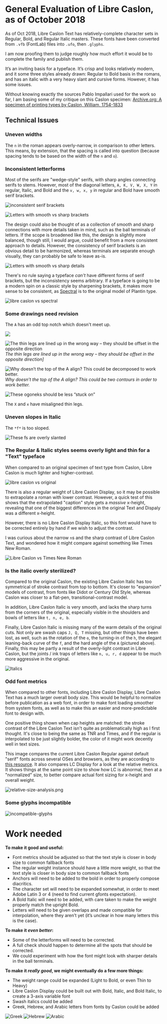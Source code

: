 # General Evaluation of Libre Caslon, as of October 2018

As of Oct 2018, Libre Caslon Text has relatively-complete character sets in Regular, Bold, and Regular Italic masters. These fonts have been converted from `.vfb` (FontLab) files into `.ufo`, then `.glyphs`.

I am now proofing them to judge roughly how much effort it would be to complete the family and publish them.

It’s an inviting basis for a typeface. It’s crisp and looks relatively modern, and it some three styles already drawn: Regular to Bold basis in the romans, and has an italic with a very heavy slant and cursive forms. However, it has some issues.

Without knowing exactly the sources Pablo Impallari used for the work so far, I am basing some of my critique on this Caslon specimen: [Archive.org: A specimen of printing types by Caslon, William, 1754-1833](https://archive.org/details/specimenofprinti00caslrich/page/n5)

## Technical Issues

### Uneven widths

The `n` in the roman appears overly-narrow, in comparison to other letters. This means, by extension, that the spacing is called into question (because spacing tends to be based on the width of the `n` and `o`).

### Inconsistent letterforms

Most of the serifs are "wedge-style" serifs, with sharp angles connecting serifs to stems. However, most of the diagonal letters, `A, K, V, W, X, Y` in regular, Italic, and Bold and the `v, w, x, y` in regular and Bold have smooth serif brackets.

![inconsistent serif brackets](assets/brackets.png)

![Letters with smooth vs sharp brackets](assets/smooth_and_sharp2.png)

The design could also be thought of as a collection of smooth and sharp connections with more details taken in mind, such as the ball terminals of letters. If the scope is broadened like this, the design is slightly more balanced, though still, I would argue, could benefit from a more consistent approach to details. However, the consistency of serif brackets is an obvious detail to be harmonized, whereas terminals are separate enough visually, they can probably be safe to leave as-is.

![Letters with smooth vs sharp details](assets/smooth_and_sharp.png)

There's no rule saying a typeface _can't_ have different forms of serif brackets, but the inconsistency seems arbitrary. If a typeface is going to be a modern spin on a classic style by sharpening brackets, it makes more sense to be consistent, as [Spectral](https://fonts.google.com/specimen/Spectral) is to the original model of Plantin type.

![libre caslon vs spectral](assets/libre_caslon-spectral.png)

### Some drawings need revision

The `A` has an odd top notch which doesn't meet up.

![](assets/axen.png)

![The thin legs are lined up in the wrong way – they should be offset in the opposite direction](assets/x.png)
_The thin legs are lined up in the wrong way – they should be offset in the opposite direction]_

![Why doesn’t the top of the A align? This could be decomposed to work better.](assets/A.png)
_Why doesn’t the top of the A align? This could be two contours in order to work better._

![These ogoneks should be less “stuck on”](assets/ogonek.png)

The `X` and `x` have misaligned thin legs.

### Uneven slopes in Italic

The `*f*` is too sloped.

![These fs are overly slanted](assets/falafel.png)

### The Regular & Italic styles seems overly light and thin for a "Text" typeface

When compared to an original specimen of text type from Caslon, Libre Caslon is _much_ lighter and higher-contrast.

![libre caslon vs original](assets/libre_caslon-og_caslon.png)

There is also a regular weight of Libre Caslon Display, so it may be possible to extrapolate a roman with lower contrast. However, a quick test of this shows that the extrapolated "caption" style gets a _massive_ x-height, revealing that one of the biggest differences in the original Text and Dispaly was a different x-height.

However, there is no Libre Caslon Display Italic, so this font would have to be corrected entirely by hand if we wish to adjust the contrast.

I was curious about the narrow `n`s and the sharp contrast of Libre Caslon Text, and wondered how it might compare against something like Times New Roman.

![Libre Caslon vs Times New Roman](assets/libre_caslon-times_new_roman.png)

### Is the italic overly sterilized?

Compared to the original Caslon, the existing Libre Caslon Italic has too symmetrical of stroke contrast from top to bottom. It's closer to "expansion" models of contrast, from fonts like Didot or Century Old Style, whereas Caslon was closer to a flat-pen, transitional-contrast model.

In addition, Libre Caslon Italic is very smooth, and lacks the sharp turns from the corners of the original, especially visible in the shoulders and bowls of letters like `t, n, e, b`.

Finally, Libre Caslon Italic is missing many of the warm details of the original cuts. Not only are swash caps `J, Q, T` missing, but other things have been lost, as well, such as the rotation of the `o`, the turning-in of the `h`, the elegant leaning-back curve of the `f`, and the hard angle of the `A` (pictured above). Finally, this may be partly a result of the overly-light contrast in Libre Caslon, but the joints / ink traps of letters like `n, u, r, d` appear to be much more aggressive in the original.

![Italics](assets/italics.png)

### Odd font metrics

When compared to other fonts, including Libre Caslon Display, Libre Caslon Text has a much larger overall body size. This would be helpful to normalize before publication as a web font, in order to make font loading smoother from system fonts, as well as to make this an easier and more-predictable font to design with.

One positive thing shown when cap heights are matched: the stroke contrast of the Libre Caslon Text isn't quite as problematically high as I first thought. It's close to being the same as TNR and Times, and if the regular is interpolated to be just slightly bolder, the color of it might work decently well in text sizes.

This image compares the current Libre Caslon Regular against default "serif" fonts across several OSes and browsers, as they are according to [this resource](https://www.granneman.com/webdev/coding/css/fonts-and-formatting/web-browser-font-defaults). It also compares LC Display for a look at the relative metrics. It shows things at the same point size to show how LC is abnormal, then at a "normalized" size, to better compare actual font sizing for x-height and overall weight.

![relative-size-analysis.png](assets/libre-caslon-relative_sizing.png)

### Some glyphs incompatible

![incompatible-glyphs](incompatible-glyphs.png)

# Work needed

**To make it good and useful:**

- Font metrics should be adjusted so that the text style is closer in body size to common fallback fonts
- The regular weight instance should have a little more weight, so that the text style is closer in body size to common fallback fonts
- Anchors will need to be added to the bold in order to properly compose diacritics.
- The character set will need to be expanded somewhat, in order to meet Adobe Latin 3 or 4 (need to find current gfonts expectation).
- A Bold Italic will need to be added, with care taken to make the weight properly match the upright Bold.
- Letters will need to be given overlaps and made compatible for interpolation, where they aren’t yet (it’s unclear in how many letters this is the case).

**To make it _even better_:**

- Some of the letterforms will need to be corrected.
- A full check should happen to determine all the spots that should be corrected.
- We could experiment with how the font might look with sharper details in the ball terminals.

**To make it _really good_, we might eventually do a few more things:**

- The weight range could be expanded (Light to Bold, or even Thin to Heavy)
- Libre Caslon Display could be built out with Bold, Italic, and Bold Italic, to create a 3-axis variable font
- Swash italics could be added
- Greek, Hebrew, and Arabic letters from fonts by Caslon could be added

![Greek](assets/caslon-greek.png)
![Hebrew](assets/caslon-hebrew.png)
![Arabic](assets/caslon-arabic.png)
